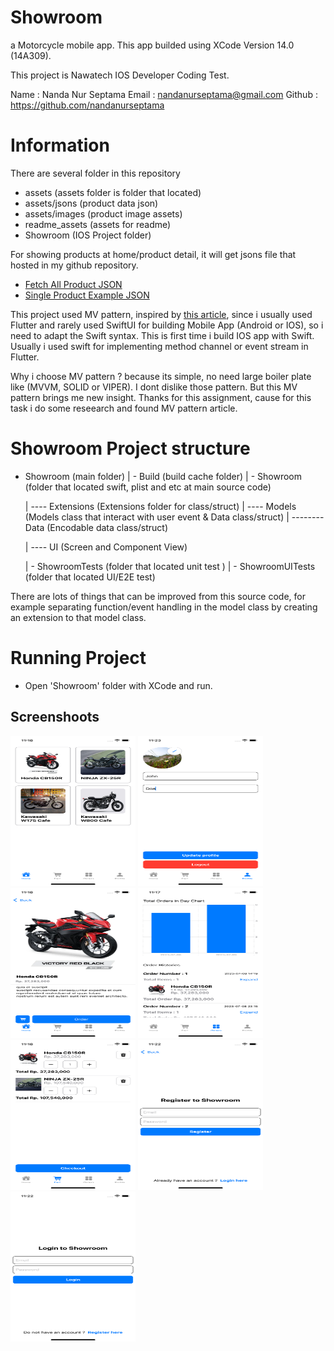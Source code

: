# Showroom

a Motorcycle mobile app. This app builded using XCode Version 14.0 (14A309).

This project is Nawatech IOS Developer Coding Test.

Name : Nanda Nur Septama
Email : nandanurseptama@gmail.com
Github : https://github.com/nandanurseptama

# Information

There are several folder in this repository

- assets (assets folder is folder that located)
- assets/jsons (product data json)
- assets/images (product image assets)
- readme_assets (assets for readme)
- Showroom (IOS Project folder)

For showing products at home/product detail, it will get jsons file that hosted in my github repository.

- <a href="https://github.com/nandanurseptama/Showroom_Projects/blob/master/assets/jsons/fetch_all_products.json?raw=true">Fetch All Product JSON</a>
- <a href="https://github.com/nandanurseptama/Showroom_Projects/blob/master/assets/jsons/product_1.json?raw=true">Single Product Example JSON</a>

This project used MV pattern, inspired by <a href="https://azamsharp.com/2022/10/06/practical-mv-pattern-crud.html">this article</a>, since i usually used Flutter and rarely used SwiftUI for building Mobile App (Android or IOS), so i need to adapt the Swift syntax. This is first time i build IOS app with Swift. Usually i used swift for implementing method channel or event stream in Flutter.

Why i choose MV pattern ? because its simple, no need large boiler plate like (MVVM, SOLID or VIPER). I dont dislike those pattern. But this MV pattern brings me new insight. Thanks for this assignment, cause for this task i do some reseearch and found MV pattern article. 

# Showroom Project structure

- Showroom (main folder)
  | - Build (build cache folder)
  | - Showroom (folder that located swift, plist and etc at main source code)

  | ---- Extensions (Extensions folder for class/struct)
  | ---- Models (Models class that interact with user event & Data class/struct)
  | -------- Data (Encodable data class/struct)

  | ---- UI (Screen and Component View)


  | - ShowroomTests (folder that located unit test )
  | - ShowroomUITests (folder that located UI/E2E test)

There are lots of things that can be improved from this source code, for example separating function/event handling in the model class by creating an extension to that model class.

# Running Project

- Open 'Showroom' folder with XCode and run.

## Screenshoots

<img src="readme_assets/home_screen.png" alt="Home Screen" width="200px" height="240px"></img>
<img src="readme_assets/profile_screen.png" alt="Profile Screen" width="200px" height="240px"></img>
<img src="readme_assets/product_screen.png" alt="Product Screen" width="200px" height="240px"></img>
<img src="readme_assets/orders_screen.png" alt="Orders Screen" width="200px" height="240px"></img>
<img src="readme_assets/cart_screen.png" alt="Cart Screen" width="200px" height="240px"></img>
<img src="readme_assets/register_screen.png" alt="Register Screen" width="200px" height="240px"></img>
<img src="readme_assets/login_screen.png" alt="Login Screen" width="200px" height="240px"></img>